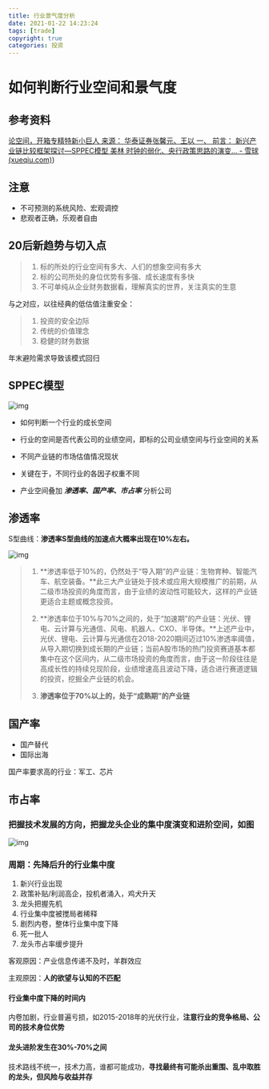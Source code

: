```yaml
---
title: 行业景气度分析
date: 2021-01-22 14:23:24
tags: [trade]
copyright: true
categories: 投资
---
```


# 如何判断行业空间和景气度

## 参考资料

[论空间，开箱专精特新小巨人 来源： 华泰证券张馨元、王以 一、 前言： 新兴产业链比较框架探讨—SPPEC模型 美林 时钟的弱化、央行政策思路的演变... - 雪球 (xueqiu.com)](https://xueqiu.com/2524803655/196686913))

## 注意

- 不可预测的系统风险、宏观调控
- 悲观者正确，乐观者自由

## 20后新趋势与切入点

> 1. 标的所处的行业空间有多大、人们的想象空间有多大
> 2. 标的公司所处的身位优势有多强、成长速度有多快
> 3. 不可单纯从企业财务数据看，理解真实的世界，关注真实的生意
>

与之对应，以往经典的低估值注重安全：

> 1. 投资的安全边际
> 2. 传统的价值理念
> 3. 稳健的财务数据
>

年末避险需求导致该模式回归

## SPPEC模型

![img](https://xqimg.imedao.com/17bae18dc1645023fd08716f.png!800.jpg)

- 如何判断一个行业的成长空间

- 行业的空间是否代表公司的业绩空间，即标的公司业绩空间与行业空间的关系

- 不同产业链的市场估值情况现状

- 关键在于，不同行业的各因子权重不同
- 产业空间叠加 ***渗透率、国产率、市占率*** 分析公司

## 渗透率

S型曲线：**渗透率S型曲线的加速点大概率出现在10%左右。**

![img](https://xqimg.imedao.com/17bae18dc1e44af3fe37d2c1.png!800.jpg)

> 1. **渗透率低于10%的，仍然处于“导入期”的产业链：生物育种、智能汽车、航空装备。**此三大产业链处于技术或应用大规模推广的前期，从二级市场投资的角度而言，由于业绩的波动性可能较大，这样的产业链更适合主题或概念投资。
>
> 2. **渗透率位于10%与70%之间的，处于“加速期”的产业链：光伏、锂电、云计算与光通信、风电、机器人、CXO、半导体。**上述产业中，光伏、锂电、云计算与光通信在2018-2020期间迈过10%渗透率阈值，从导入期切换到成长期的产业链；当前A股市场的热门投资赛道基本都集中在这个区间内，从二级市场投资的角度而言，由于这一阶段往往是高成长性的持续兑现阶段，业绩增速高且波动下降，适合进行赛道逻辑的投资，挖掘全产业链的机会。
>
> 3. **渗透率位于70%以上的，处于“成熟期”的产业链**

## 国产率

- 国产替代
- 国际出海

国产率要求高的行业：军工、芯片

## 市占率

### 把握技术发展的方向，把握龙头企业的集中度演变和进阶空间，如图

![img](https://xqimg.imedao.com/17bae18dc31456e3fd5b7659.png!800.jpg)

### 周期：先降后升的行业集中度

1. 新兴行业出现 
2. 政策补贴/利润高企，投机者涌入，鸡犬升天 
3. 龙头把握先机 
4. 行业集中度被搅局者稀释 
5. 剧烈内卷，整体行业集中度下降 
6. 死一批人 
7. 龙头市占率缓步提升 

客观原因：产业信息传递不及时，羊群效应

主观原因：**人的欲望与认知的不匹配**

#### 行业集中度下降的时间内

内卷加剧，行业普遍亏损，如2015-2018年的光伏行业，**注意行业的竞争格局、公司的技术身位优势**

#### 龙头进阶发生在30%-70%之间

技术路线不统一，技术力高，谁都可能成功，**寻找最终有可能杀出重围、乱中取胜的龙头，但风险与收益并存**

